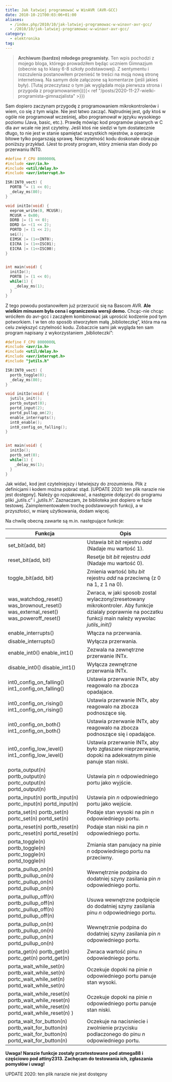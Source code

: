 ```yaml
---
title: Jak łatwiej programować w WinAVR (AVR-GCC)
date: 2010-10-21T00:03:06+01:00
aliases:
  - /index.php/2010/10/jak-latwiej-programowac-w-winavr-avr-gcc/
  - /2010/10/jak-latwiej-programowac-w-winavr-avr-gcc/
category:
  - elektronika
tag:
---
```


> **Archiwum (bardzo) młodego programisty.** Ten wpis pochodzi z mojego bloga, którego prowadziłem będąc uczniem Gimnazjum (obecnie są to klasy 6-8 szkoły podstawowej). Z sentymentu i rozczulenia postanowiłem przenieść te treści na moją nową stronę internetową. Na samym dole załączone są komentarze (jeśli jakieś były). [Tutaj przeczytasz o tym jak wyglądała moja pierwsza strona i przygoda z programowaniem]({{< ref "/posts/2020-11-27-wielki-programista-gimnazjalista" >}})
> 
Sam dopiero zaczynam przygodę z programowaniem mikrokontrolerów i wiem, co się z tym wiąże. Nie jest łatwo zacząć. Najtrudniej jest, gdy ktoś w ogóle nie programował wcześniej, albo programował w języku wysokiego poziomu (Java, basic, etc.). Prawdę mówiąc kod programów pisanych w C dla avr wcale nie jest czytelny. Jeśli ktoś nie siedzi w tym dostatecznie długo, to nie jest w stanie spamiętać wszystkich rejestrów, a operacje bitowe tylko pogarszają sprawę. Nieczytelność kodu doskonale obrazuje poniższy przykład. (Jest to prosty program, który zmienia stan diody po przerwaniu INT0.

```c
#define F_CPU 8000000L
#include <avr/io.h>
#include <util/delay.h>
#include <avr/interrupt.h>

ISR(INT0_vect) {
  PORTB ^= (1 << 0);
  _delay_ms(80);
}

void initIo(void) {
  eeprom_write(0, MCUSR);
  MCUSR = 0x00;
  DDRB |= (1 << 0);
  DDRD &= ~(1 << 2);
  PORTD |= (1 << 2);
  sei();
  EIMSK |= (1<<INT0);
  EICRA |= (1<<ISC01);
  EICRA |= (1<<ISC00);
}


int main(void) {
  initIo();
  PORTB |= (1 << 0);
  while(1) {
    _delay_ms(1);
  }
}
```

Z tego powodu postanowiłem już przerzucić się na Bascom AVR. **Ale wielkim minusem była cena i ograniczenia wersji demo.** Chcąc-nie chcąc wróciłem do avr-gcc i zacząłem kombinować jak uprościć kodzenie pod tym potworkiem. I w ten oto sposób stworzyłem małą „biblioteczkę”, która ma na celu zwiększyć czytelność kodu. Zobaczcie sami jak wygląda ten sam program napisany z wykorzystaniem „biblioteczki”:

```c
#define F_CPU 8000000L
#include <avr/io.h>
#include <util/delay.h>
#include <avr/interrupt.h>
#include "jutils.h"

ISR(INT0_vect) {
  portb_toggle(0);
  _delay_ms(80);
}

void initIo(void) {
  jutils_init();
  portb_output(0);
  portd_input(2);
  portd_pullup_on(2);
  enable_interrupts();
  int0_enable();
  int0_config_on_falling();
}


int main(void) {
  initIo();
  portb_set(0);
  while(1) {
    _delay_ms(1);
  }
}
```

Jak widać, kod jest czytelniejszy i łatwiejszy do zrozumienia. Plik z definicjami i kodem można pobrać stąd.  [UPDATE 2020: ten plik narazie nie jest dostępny]. Należy go rozpakować, a następnie dołączyć do programu pliki „jutils.c” i „jutils.h”. Zaznaczam, że biblioteka jest dopiero w fazie testowej. Zaimplementowałem trochę podstawowych funkcji, a w przyszłości, w miarę użytkowania, dodam więcej.

Na chwilę obecną zawarte są m.in. następujące funkcje:

| **Funkcja**                                                  | **Opis**                                                     |
| ------------------------------------------------------------ | ------------------------------------------------------------ |
| set_bit(add,  bit)                                           | Ustawia  bit *bit* rejestru *add* (Nadaje mu wartość 1).     |
| reset_bit(add,  bit)                                         | Resetje  bit *bit* rejestru *add* (Nadaje mu wartość 0).     |
| toggle_bit(add,  bit)                                        | Zmienia  wartość bitu *bit* rejestru *add* na przeciwną  (z 0 na 1, z 1 na 0). |
| was_watchdog_reset()  was_brownout_reset()  was_external_reset()  was_poweroff_reset() | Zwraca,  w jaki sposob zostal wylaczony/zresetowany mikrokontroler. Aby funkcje  dzialaly poprawnie na poczatku funkcji main należy wywolac *jutils_init()* |
| enable_interrupts()                                          | Włącza  na przerwania.                                       |
| disable_interrupts()                                         | Wyłącza  przerwania.                                         |
| enable_int0()  enable_int1()                                 | Zezwala  na zewnętrzne przerwanie INTx.                      |
| disable_int0()  disable_int1()                               | Wyłącza  zewnętrzne przerwania INTx.                         |
| int0_config_on_falling()  int1_config_on_falling()           | Ustawia  przerwanie INTx, aby reagowalo na zbocza opadajace. |
| int0_config_on_rising()  int1_config_on_rising()             | Ustawia  przerwanie INTx, aby reagowalo na zbocza podnoszące się. |
| int0_config_on_both()  int1_config_on_both()                 | Ustawia  przerwanie INTx, aby reagowalo na zbocza podnoszące się i opadające. |
| int0_config_low_level()  int1_config_low_level()             | Ustawia  przerwanie INTx, aby było zgłaszane nieprzerwanie, dopoki na adekwatnym pinie  panuje stan niski. |
| porta_output(n)  portb_output(n)  portc_output(n)  portd_output(n) | Ustawia  pin *n* odpowiedniego portu jako wyjście.           |
| porta_input(n)  portb_input(n)  portc_input(n)  portd_input(n) | Ustawia  pin *n* odpowiedniego portu jako wejście.           |
| porta_set(n)  portb_set(n)  portc_set(n)  portd_set(n)       | Podaje  stan wysoki na pin *n* odpowiedniego portu.          |
| porta_reset(n)  portb_reset(n)  portc_reset(n)  portd_reset(n) | Podaje  stan niski na pin *n* odpowiedniego portu.           |
| porta_toggle(n)  portb_toggle(n)  portc_toggle(n)  portd_toggle(n) | Zmiania  stan panujacy na pinie *n* odpowiedniego portu na przeciwny. |
| porta_pullup_on(n)  portb_pullup_on(n)  portc_pullup_on(n)  portd_pullup_on(n) | Wewnętrznie  podpina do dodatniej szyny zasilania pin *n* odpowiedniego  portu. |
| porta_pullup_off(n)  portb_pullup_off(n)  portc_pullup_off(n)  portd_pullup_off(n) | Usuwa  wewnętrzne podpięcie do dodatniej szyny zasilania pinu *n* odpowiedniego  portu. |
| porta_pullup_on(n)  portb_pullup_on(n)  portc_pullup_on(n)  portd_pullup_on(n) | Wewnętrznie  podpina do dodatniej szyny zasilania pin *n* odpowiedniego  portu. |
| porta_get(n)  portb_get(n)  portc_get(n)  portd_get(n)       | Zwraca  wartość pinu *n* odpowiedniego portu.                |
| porta_wait_while_set(n)  portb_wait_while_set(n)  portc_wait_while_set(n)  portd_wait_while_set(n) | Oczekuje  dopoki na pinie *n* odpowiedniego portu panuje stan wysoki. |
| porta_wait_while_reset(n)  portb_wait_while_reset(n)  portc_wait_while_reset(n)  portd_wait_while_reset(n)   ) | Oczekuje  dopoki na pinie *n* odpowiedniego portu panuje stan niski. |
| porta_wait_for_button(n)  portb_wait_for_button(n)  portc_wait_for_button(n)  portd_wait_for_button(n) | Oczekuje  na nacisniecie i zwolnienie przycisku podlaczonego do pinu *n* odpowiedniego  portu. |

**Uwaga! Narazie funkcje zostały przetestowane pod atmega88 i częściowo pod attiny2313. Zachęcam do testowania ich, zgłaszania pomysłów i uwag!**

UPDATE 2020: ten plik narazie nie jest dostępny